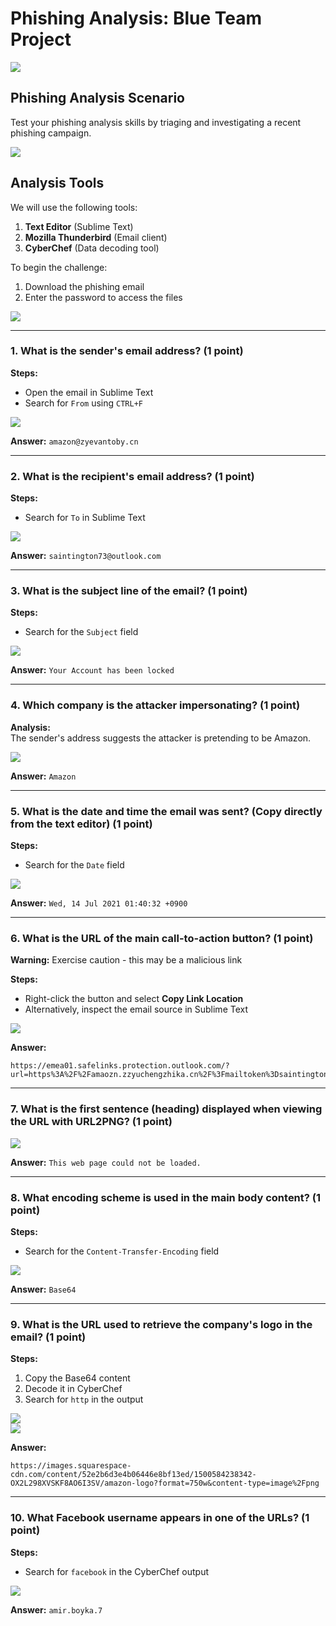 # Phishing Analysis: Blue Team Project

![](https://github.com/prakharvr02/Phishing-Analysis/blob/main/Phishing%20Analysis%20Images/1.webp)

## Phishing Analysis Scenario  
Test your phishing analysis skills by triaging and investigating a recent phishing campaign.

![](https://github.com/prakharvr02/Phishing-Analysis/blob/main/Phishing%20Analysis%20Images/2.webp)

## Analysis Tools  
We will use the following tools:  
1. **Text Editor** (Sublime Text)  
2. **Mozilla Thunderbird** (Email client)  
3. **CyberChef** (Data decoding tool)  

To begin the challenge:  
1. Download the phishing email  
2. Enter the password to access the files  

![](https://github.com/prakharvr02/Phishing-Analysis/blob/main/Phishing%20Analysis%20Images/3.webp)

---

### 1. What is the sender's email address? (1 point)  
**Steps:**  
- Open the email in Sublime Text  
- Search for `From` using `CTRL+F`  

![](https://github.com/prakharvr02/Phishing-Analysis/blob/main/Phishing%20Analysis%20Images/4.webp)  

**Answer:** `amazon@zyevantoby.cn`  

---

### 2. What is the recipient's email address? (1 point)  
**Steps:**  
- Search for `To` in Sublime Text  

![](https://github.com/prakharvr02/Phishing-Analysis/blob/main/Phishing%20Analysis%20Images/5.webp)  

**Answer:** `saintington73@outlook.com`  

---

### 3. What is the subject line of the email? (1 point)  
**Steps:**  
- Search for the `Subject` field  

![](https://github.com/prakharvr02/Phishing-Analysis/blob/main/Phishing%20Analysis%20Images/6.webp)  

**Answer:** `Your Account has been locked`  

---

### 4. Which company is the attacker impersonating? (1 point)  
**Analysis:**  
The sender's address suggests the attacker is pretending to be Amazon.  

![](https://github.com/prakharvr02/Phishing-Analysis/blob/main/Phishing%20Analysis%20Images/7.webp)  

**Answer:** `Amazon`  

---

### 5. What is the date and time the email was sent? (Copy directly from the text editor) (1 point)  
**Steps:**  
- Search for the `Date` field  

![](https://github.com/prakharvr02/Phishing-Analysis/blob/main/Phishing%20Analysis%20Images/8.webp)  

**Answer:** `Wed, 14 Jul 2021 01:40:32 +0900`  

---

### 6. What is the URL of the main call-to-action button? (1 point)  
**Warning:** Exercise caution - this may be a malicious link  

**Steps:**  
- Right-click the button and select **Copy Link Location**  
- Alternatively, inspect the email source in Sublime Text  

![](https://github.com/prakharvr02/Phishing-Analysis/blob/main/Phishing%20Analysis%20Images/9.webp)  

**Answer:**  
```
https://emea01.safelinks.protection.outlook.com/?url=https%3A%2F%2Famaozn.zzyuchengzhika.cn%2F%3Fmailtoken%3Dsaintington73%40outlook.com&data=04%7C01%7C%7C70072381ba6e49d1d12d08d94632811e%7C84df9e7fe9f640afb435aaaaaaaaaaaa%7C1%7C0%7C637618004988892053%7CUnknown%7CTWFpbGZsb3d8eyJWIjoiMC4wLjAwMDAiLCJQIjoiV2luMzIiLCJBTiI6Ik1haWwiLCJXVCI6Mn0%3D%7C1000&sdata=oPvTW08ASiViZTLfMECsvwDvguT6ODYKPQZNK3203m0%3D&reserved=0
```


---

### 7. What is the first sentence (heading) displayed when viewing the URL with URL2PNG? (1 point)  

![](https://github.com/prakharvr02/Phishing-Analysis/blob/main/Phishing%20Analysis%20Images/10.webp)  

**Answer:** `This web page could not be loaded.`  

---

### 8. What encoding scheme is used in the main body content? (1 point)  
**Steps:**  
- Search for the `Content-Transfer-Encoding` field  

![](https://github.com/prakharvr02/Phishing-Analysis/blob/main/Phishing%20Analysis%20Images/11.webp)  

**Answer:** `Base64`  

---

### 9. What is the URL used to retrieve the company's logo in the email? (1 point)  
**Steps:**  
1. Copy the Base64 content  
2. Decode it in CyberChef  
3. Search for `http` in the output  

![](https://github.com/prakharvr02/Phishing-Analysis/blob/main/Phishing%20Analysis%20Images/12.webp)  
![](https://github.com/prakharvr02/Phishing-Analysis/blob/main/Phishing%20Analysis%20Images/13.webp)  

**Answer:**  
```
https://images.squarespace-cdn.com/content/52e2b6d3e4b06446e8bf13ed/1500584238342-OX2L298XVSKF8AO6I3SV/amazon-logo?format=750w&content-type=image%2Fpng
```


---

### 10. What Facebook username appears in one of the URLs? (1 point)  
**Steps:**  
- Search for `facebook` in the CyberChef output  

![](https://github.com/prakharvr02/Phishing-Analysis/blob/main/Phishing%20Analysis%20Images/14.webp)  

**Answer:** `amir.boyka.7`  

